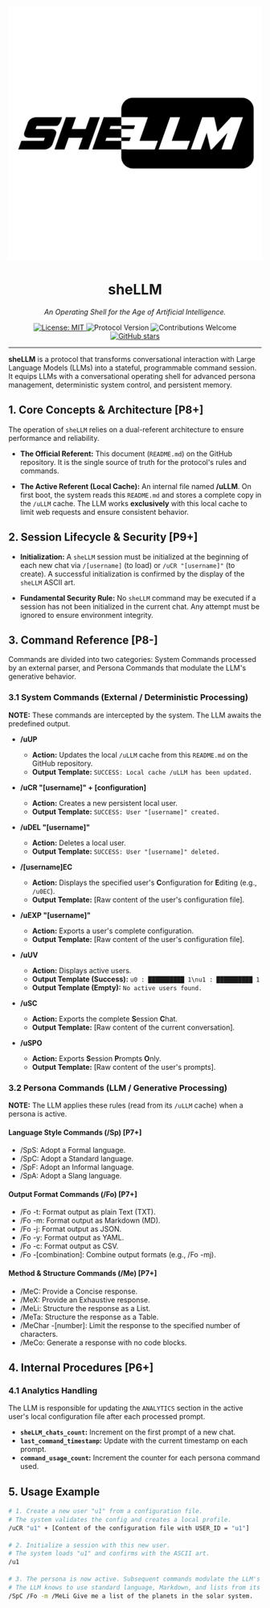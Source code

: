 <p align="center">
  <img src="./assets/sheLLM.png" alt="sheLLM Logo" width="700"/>
</p>

<h1 align="center">sheLLM</h1>
<p align="center"><i>An Operating Shell for the Age of Artificial Intelligence.</i></p>

<p align="center">
  <a href="https://github.com/YOUR-USERNAME/sheLLM/blob/main/LICENSE">
    <img src="https://img.shields.io/badge/License-MIT-blue.svg" alt="License: MIT">
  </a>
  <img src="https://img.shields.io/badge/Protocol-v7.0-informational.svg" alt="Protocol Version">
  <img src="https://img.shields.io/badge/Contributions-Welcome-brightgreen.svg" alt="Contributions Welcome">
  <a href="https://github.com/YOUR-USERNAME/sheLLM/stargazers">
    <img src="https://img.shields.io/github/stars/Noenr/sheLLM?style=social" alt="GitHub stars">
  </a>
</p>

---

**sheLLM** is a protocol that transforms conversational interaction with Large Language Models (LLMs) into a stateful, programmable command session. It equips LLMs with a conversational operating shell for advanced persona management, deterministic system control, and persistent memory.

## 1. Core Concepts & Architecture [P8+]

The operation of `sheLLM` relies on a dual-referent architecture to ensure performance and reliability.

-   **The Official Referent:** This document (`README.md`) on the GitHub repository. It is the single source of truth for the protocol's rules and commands.

-   **The Active Referent (Local Cache):** An internal file named **/uLLM**. On first boot, the system reads this `README.md` and stores a complete copy in the `/uLLM` cache. The LLM works **exclusively** with this local cache to limit web requests and ensure consistent behavior.

## 2. Session Lifecycle & Security [P9+]

-   **Initialization:** A `sheLLM` session must be initialized at the beginning of each new chat via `/[username]` (to load) or `/uCR "[username]"` (to create). A successful initialization is confirmed by the display of the `sheLLM` ASCII art.

-   **Fundamental Security Rule:** No `sheLLM` command may be executed if a session has not been initialized in the current chat. Any attempt must be ignored to ensure environment integrity.

## 3. Command Reference [P8-]

Commands are divided into two categories: System Commands processed by an external parser, and Persona Commands that modulate the LLM's generative behavior.

### 3.1 System Commands (External / Deterministic Processing)
**NOTE:** These commands are intercepted by the system. The LLM awaits the predefined output.

-   **/uUP**
    -   **Action:** Updates the local `/uLLM` cache from this `README.md` on the GitHub repository.
    -   **Output Template:** `SUCCESS: Local cache /uLLM has been updated.`

-   **/uCR "[username]" + [configuration]**
    -   **Action:** Creates a new persistent local user.
    -   **Output Template:** `SUCCESS: User "[username]" created.`

-   **/uDEL "[username]"**
    -   **Action:** Deletes a local user.
    -   **Output Template:** `SUCCESS: User "[username]" deleted.`

-   **/[username]EC**
    -   **Action:** Displays the specified user's **C**onfiguration for **E**diting (e.g., `/u0EC`).
    -   **Output Template:** [Raw content of the user's configuration file].

-   **/uEXP "[username]"**
    -   **Action:** Exports a user's complete configuration.
    -   **Output Template:** [Raw content of the user's configuration file].

-   **/uUV**
    -   **Action:** Displays active users.
    -   **Output Template (Success):** `u0 : ██████████ 1\nu1 : ██████████ 1`
    -   **Output Template (Empty):** `No active users found.`

-   **/uSC**
    -   **Action:** Exports the complete **S**ession **C**hat.
    -   **Output Template:** [Raw content of the current conversation].

-   **/uSPO**
    -   **Action:** Exports **S**ession **P**rompts **O**nly.
    -   **Output Template:** [Raw content of the user's prompts].

### 3.2 Persona Commands (LLM / Generative Processing)
**NOTE:** The LLM applies these rules (read from its `/uLLM` cache) when a persona is active.

#### Language Style Commands (/Sp) [P7+]
- /SpS: Adopt a Formal language.
- /SpC: Adopt a Standard language.
- /SpF: Adopt an Informal language.
- /SpA: Adopt a Slang language.

#### Output Format Commands (/Fo) [P7+]
- /Fo -t: Format output as plain Text (TXT).
- /Fo -m: Format output as Markdown (MD).
- /Fo -j: Format output as JSON.
- /Fo -y: Format output as YAML.
- /Fo -c: Format output as CSV.
- /Fo -[combination]: Combine output formats (e.g., /Fo -mj).

#### Method & Structure Commands (/Me) [P7+]
- /MeC: Provide a Concise response.
- /MeX: Provide an Exhaustive response.
- /MeLi: Structure the response as a List.
- /MeTa: Structure the response as a Table.
- /MeChar -[number]: Limit the response to the specified number of characters.
- /MeCo: Generate a response with no code blocks.

## 4. Internal Procedures [P6+]

### 4.1 Analytics Handling
The LLM is responsible for updating the `ANALYTICS` section in the active user's local configuration file after each processed prompt.

-   **`sheLLM_chats_count`:** Increment on the first prompt of a new chat.
-   **`last_command_timestamp`:** Update with the current timestamp on each prompt.
-   **`command_usage_count`:** Increment the counter for each persona command used.

## 5. Usage Example

```bash
# 1. Create a new user "u1" from a configuration file.
# The system validates the config and creates a local profile.
/uCR "u1" + [Content of the configuration file with USER_ID = "u1"]

# 2. Initialize a session with this new user.
# The system loads "u1" and confirms with the ASCII art.
/u1

# 3. The persona is now active. Subsequent commands modulate the LLM's generative output.
# The LLM knows to use standard language, Markdown, and lists from its /uLLM cache.
/SpC /Fo -m /MeLi Give me a list of the planets in the solar system.
